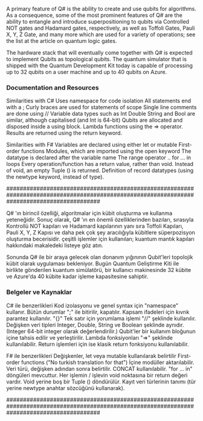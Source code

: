 A primary feature of Q# is the ability to create and use qubits for algorithms. As a consequence, some of the most prominent features of Q# are the ability to entangle and introduce superpositioning to qubits via Controlled NOT gates and Hadamard gates, respectively, as well as Toffoli Gates, Pauli X, Y, Z Gate, and many more which are used for a variety of operations; see the list at the article on quantum logic gates.

The hardware stack that will eventually come together with Q# is expected to implement Qubits as topological qubits. The quantum simulator that is shipped with the Quantum Development Kit today is capable of processing up to 32 qubits on a user machine and up to 40 qubits on Azure.

### Documentation and Resources ###

Similarities with C#
Uses namespace for code isolation
All statements end with a ;
Curly braces are used for statements of scope
Single line comments are done using //
Variable data types such as Int Double String and Bool are similar, although capitalised (and Int is 64-bit)
Qubits are allocated and disposed inside a using block.
Lambda functions using the => operator.
Results are returned using the return keyword.


Similarities with F#
Variables are declared using either let or mutable
First-order functions
Modules, which are imported using the open keyword
The datatype is declared after the variable name
The range operator ..
for … in loops
Every operation/function has a return value, rather than void. Instead of void, an empty Tuple () is returned.
Definition of record datatypes (using the newtype keyword, instead of type).


############################################################################################################################################


Q# 'ın birincil özelliği, algoritmalar için kübit oluşturma ve kullanma yeteneğidir. Sonuç olarak, Q# 'ın en önemli özelliklerinden bazıları, sırasıyla Kontrollü NOT kapıları ve Hadamard kapılarının yanı sıra Toffoli Kapıları, Pauli X, Y, Z Kapısı ve daha pek çok şey aracılığıyla kübitlere süperpozisyon oluşturma becerisidir. çeşitli işlemler için kullanılan; kuantum mantık kapıları hakkındaki makaledeki listeye göz atın.

Sonunda Q# ile bir araya gelecek olan donanım yığınının Qubit'leri topolojik kübit olarak uygulaması bekleniyor. Bugün Quantum Geliştirme Kiti ile birlikte gönderilen kuantum simülatörü, bir kullanıcı makinesinde 32 kübite ve Azure'da 40 kübite kadar işleme kapasitesine sahiptir.


### Belgeler ve Kaynaklar ###

C# ile benzerlikleri
Kod izolasyonu ve genel syntax için "namespace" kullanır.
Bütün durumlar ";" ile bitirilir, kapatılır.
Kapsam ifadeleri için kıvrık parantez kullanılır. "{}"
Tek satır için yorumlama işlemi "//" şeklinde kullanılır.
Değişken veri tipleri Integer, Double, String ve Boolean şeklinde aynıdır. (Integer 64-bit integer olarak değerlendirilir.)
Qubit'ler bir kullanım bloğunun içine tahsis edilir ve yerleştirilir.
Lambda fonksiyonları "=>" şeklinde kullanılabilir.
Return işlemleri için ise klasik return fonksiyonu kullanılabilir.


F# ile benzerlikleri
Değişkenler, let veya mutable kullanılarak belirtilir
First-order functions ("No turkish translation for that")
İçine modüller aktarılabilir.
Veri türü, değişken adından sonra belirtilir.
CONCAT kullanılabilir.
"for … in" döngüleri mevcuttur.
Her işlemin / işlevin void noktasına bir return değeri vardır. Void yerine boş bir Tuple () döndürülür.
Kayıt veri türlerinin tanımı (tür yerine newtype anahtar sözcüğünü kullanarak).

############################################################################################################################################
